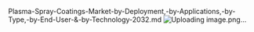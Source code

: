 Plasma-Spray-Coatings-Market-by-Deployment,-by-Applications,-by-Type,-by-End-User-&-by-Technology-2032.md
![Uploading image.png…]()
